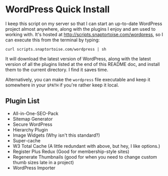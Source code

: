 WordPress Quick Install
=======================

I keep this script on my server so that I can start an up-to-date WordPress project almost anywhere, along with the plugins I enjoy and am used to working with.  It's hosted at http://scripts.snaptortoise.com/wordpress, so I can execute this from the terminal by typing:

`curl scripts.snaptortoise.com/wordpress | sh`

It will download the latest version of WordPress, along with the latest version of all the plugins listed at the end of this README doc, and install them to the current directory.  I find it saves time.

Alternatively, you can make the `wordpress`  file executable and keep it somewhere in your `$PATH` if you're rather keep it local.

Plugin List
-----------
- All-in-One-SEO-Pack
- Sitemap Generator
- Secure WordPress
- Hierarchy Plugin
- Image Widgets (Why isn't this standard?)
- Super-cache
- W3 Total Cache (A little redundant with above, but hey, I like options.)
- Register Plus Redux (Good for membership-style sites)
- Regenerate Thumbnails (good for when you need to change custom thumb sizes late in a project)
- WordPress Importer
